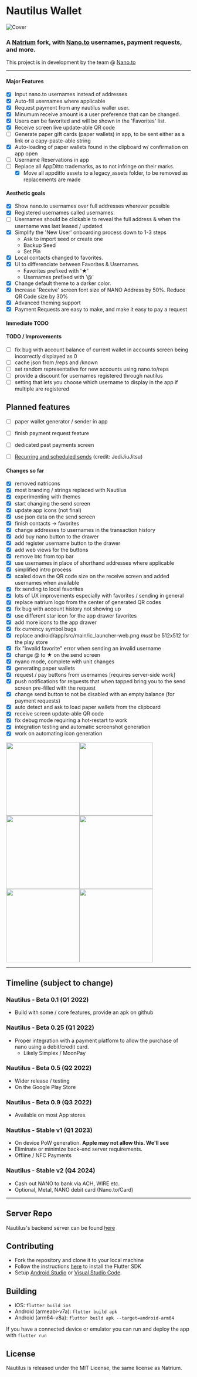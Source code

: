 # Nautilus Wallet

![Cover](/assets/banner.png)

### A [Natrium](https://github.com/appditto/natrium_wallet_flutter) fork, with [Nano.to](https://github.com/formsend/nano) usernames, payment requests, and more.

This project is in development by the team @ [Nano.to](https://nano.to/development)


___

#### Major Features
- [x] Input nano.to usernames instead of addresses
- [x] Auto-fill usernames where applicable
- [x] Request payment from any nautilus waller user.
- [x] Minumum receive amount is a user preference that can be changed.
- [x] Users can be favorited and will be shown in the 'Favorites' list.
- [x] Receive screen live update-able QR code
- [ ] Generate paper gift cards (paper wallets) in app, to be sent either as a link or a capy-paste-able string
- [x] Auto-loading of paper wallets found in the clipboard w/ confirmation on app open
- [ ] Username Reservations in app
- [ ] Replace all AppDitto trademarks, as to not infringe on their marks. 
   - [x] Move all appditto assets to a legacy_assets folder, to be removed as replacements are made

#### Aesthetic goals
- [x] Show nano.to usernames over full addresses wherever possible
- [x] Registered usernames called usernames.
- [ ] Usernames should be clickable to reveal the full address & when the username was last leased / updated
- [x] Simplify the 'New User' onboarding process down to 1-3 steps
   - Ask to import seed or create one
   - Backup Seed
   - Set Pin
- [x] Local contacts changed to favorites.
- [x] UI to differenciate between Favorites & Usernames.
   - Favorites prefixed with '★'
   - Usernames prefixed with '@'
- [x] Change default theme to a darker color.
- [x] Increase 'Receive' screen font size of NANO Address by 50%. Reduce QR Code size by 30%
- [x] Advanced theming support
- [x] Payment Requests are easy to make, and make it easy to pay a request

#### Immediate TODO

#### TODO / Improvements
- [ ] fix bug with account balance of current wallet in accounts screen being incorrectly displayed as 0
- [ ] cache json from /reps and /known
- [ ] set random representative for new accounts using nano.to/reps
- [ ] provide a discount for usernames registered through nautilus
- [ ] setting that lets you choose which username to display in the app if multiple are registered

## Planned features
- [ ] paper wallet generator / sender in app
- [ ] finish payment request feature
- [ ] dedicated past payments screen
- [ ] [Recurring and scheduled sends](https://github.com/appditto/natrium_wallet_flutter/issues/109) (credit: JediJiuJitsu)



#### Changes so far
- [x] removed natricons
- [x] most branding / strings replaced with Nautilus
- [x] experimenting with themes
- [x] start changing the send screen
- [x] update app icons (not final)
- [x] use json data on the send screen
- [x] finish contacts -> favorites
- [x] change addresses to usernames in the transaction history
- [x] add buy nano button to the drawer
- [x] add register username button to the drawer
- [x] add web views for the buttons
- [x] remove btc from top bar
- [x] use usernames in place of shorthand addresses where applicable
- [x] simplified intro process
- [x] scaled down the QR code size on the receive screen and added usernames when available
- [x] fix sending to local favorites
- [x] lots of UX improvements especially with favorites / sending in general
- [x] replace natrium logo from the center of generated QR codes
- [x] fix bug with account history not showing up
- [x] use different star icon for the app drawer favorites
- [x] add more icons to the app drawer
- [x] fix currency symbol bugs
- [x] replace android/app/src/main/ic_launcher-web.png *must* be 512x512 for the play store
- [x] fix "invalid favorite" error when sending an invalid username
- [x] change @ to ★ on the send screen
- [x] nyano mode, complete with unit changes
- [x] generating paper wallets
- [x] request / pay buttons from usernames [requires server-side work]
- [x] push notifications for requests that when tapped bring you to the send screen pre-filled with the request
- [x] change send button to not be disabled with an empty balance (for payment requests)
- [x] auto detect and ask to load paper wallets from the clipboard
- [x] receive screen update-able QR code
- [x] fix debug mode requiring a hot-restart to work
- [x] integration testing and automatic screenshot generation
- [x] work on automating icon generation

<div style="display: flex; flex-direction: row">
   <img src="/screenshots/flutter_01.png" width="200">
   <img src="/screenshots/flutter_02.png" width="200">
</div>
<div style="display: flex; flex-direction: row">
   <img src="/screenshots/flutter_03.png" width="200">
   <img src="/screenshots/flutter_06.png" width="200">
</div>
<div style="display: flex; flex-direction: row">
   <img src="/screenshots/flutter_04.png" width="200">
   <img src="/screenshots/flutter_05.png" width="200">
</div>

___

## Timeline (subject to change)

### Nautilus - Beta 0.1 (Q1 2022)

- Build with some / core features, provide an apk on github

### Nautilus - Beta 0.25 (Q1 2022)
- Proper integration with a payment platform to allow the purchase of nano using a debit/credit card.
   - Likely Simplex / MoonPay

### Nautilus - Beta 0.5 (Q2 2022)

- Wider release / testing
- On the Google Play Store

### Nautilus - Beta 0.9 (Q3 2022)

- Available on most App stores.

### Nautilus - Stable v1 (Q1 2023)

- On device PoW generation. **Apple may not allow this. We'll see**
- Eliminate or minimize back-end server requirements.
- Offline / NFC Payments

### Nautilus - Stable v2 (Q4 2024)
- Cash out NANO to bank via ACH, WIRE etc.
- Optional, Metal, NANO debit card (Nano.to/Card)


___


## Server Repo

Nautilus's backend server can be found [here](https://github.com/fwd/nautilus-server)

## Contributing

* Fork the repository and clone it to your local machine
* Follow the instructions [here](https://flutter.io/docs/get-started/install) to install the Flutter SDK
* Setup [Android Studio](https://flutter.io/docs/development/tools/android-studio) or [Visual Studio Code](https://flutter.io/docs/development/tools/vs-code).

## Building

* iOS: `flutter build ios`
* Android (armeabi-v7a): `flutter build apk`
* Android (arm64-v8a): `flutter build apk --target=android-arm64`

If you have a connected device or emulator you can run and deploy the app with `flutter run`

## License

Nautilus is released under the MIT License, the same license as Natrium.
